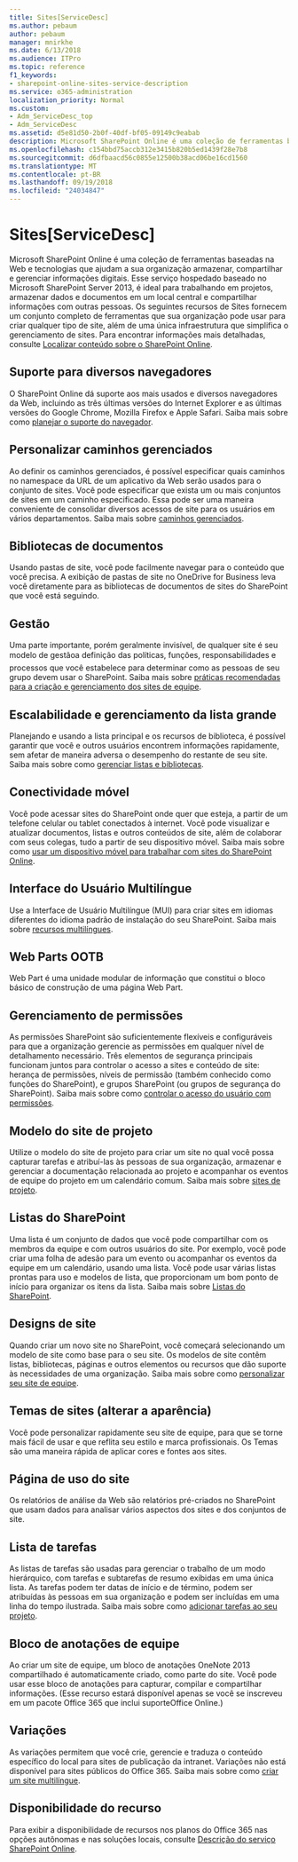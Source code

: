 ```yaml
---
title: Sites[ServiceDesc]
ms.author: pebaum
author: pebaum
manager: mnirkhe
ms.date: 6/13/2018
ms.audience: ITPro
ms.topic: reference
f1_keywords:
- sharepoint-online-sites-service-description
ms.service: o365-administration
localization_priority: Normal
ms.custom:
- Adm_ServiceDesc_top
- Adm_ServiceDesc
ms.assetid: d5e81d50-2b0f-40df-bf05-09149c9eabab
description: Microsoft SharePoint Online é uma coleção de ferramentas baseadas na Web e tecnologias que ajudam a sua organização armazenar, compartilhar e gerenciar informações digitais. Esse serviço hospedado baseado no Microsoft SharePoint Server 2013, é ideal para trabalhando em projetos, armazenar dados e documentos em um local central e compartilhar informações com outras pessoas. Os seguintes recursos de Sites fornecem um conjunto completo de ferramentas que sua organização pode usar para criar qualquer tipo de site, além de uma única infraestrutura que simplifica o gerenciamento de sites. Para obter que informações mais detalhadas, consulte Localizar conteúdo sobre o SharePoint Online.
ms.openlocfilehash: c154bbd75accb312e3415b820b5ed1439f28e7b8
ms.sourcegitcommit: d6dfbaacd56c0855e12500b38acd06be16cd1560
ms.translationtype: MT
ms.contentlocale: pt-BR
ms.lasthandoff: 09/19/2018
ms.locfileid: "24034847"
---
```

# <a name="sitesservicedesc"></a>Sites[ServiceDesc]

Microsoft SharePoint Online é uma coleção de ferramentas baseadas na Web e tecnologias que ajudam a sua organização armazenar, compartilhar e gerenciar informações digitais. Esse serviço hospedado baseado no Microsoft SharePoint Server 2013, é ideal para trabalhando em projetos, armazenar dados e documentos em um local central e compartilhar informações com outras pessoas. Os seguintes recursos de Sites fornecem um conjunto completo de ferramentas que sua organização pode usar para criar qualquer tipo de site, além de uma única infraestrutura que simplifica o gerenciamento de sites. Para encontrar informações mais detalhadas, consulte [Localizar conteúdo sobre o SharePoint Online](https://support.office.com/Article/Find-content-about-SharePoint-Online-0ff4f5c6-b8b3-4d6a-be9a-99e6dcb9a3b7).
  
## <a name="cross-browser-support"></a>Suporte para diversos navegadores
<a name="bkmk_CrossBrowserSupport"> </a>

O SharePoint Online dá suporte aos mais usados e diversos navegadores da Web, incluindo as três últimas versões do Internet Explorer e as últimas versões do Google Chrome, Mozilla Firefox e Apple Safari. Saiba mais sobre como [planejar o suporte do navegador](https://go.microsoft.com/fwlink/?LinkId=271048).
  
## <a name="custom-managed-paths"></a>Personalizar caminhos gerenciados
<a name="bkmk_CustomManagedPaths"> </a>

Ao definir os caminhos gerenciados, é possível especificar quais caminhos no namespace da URL de um aplicativo da Web serão usados para o conjunto de sites. Você pode especificar que exista um ou mais conjuntos de sites em um caminho especificado. Essa pode ser uma maneira conveniente de consolidar diversos acessos de site para os usuários em vários departamentos. Saiba mais sobre [caminhos gerenciados](https://go.microsoft.com/fwlink/?LinkId=271049).
  
## <a name="document-libraries"></a>Bibliotecas de documentos
<a name="bkmk_SiteFolders"> </a>

Usando pastas de site, você pode facilmente navegar para o conteúdo que você precisa. A exibição de pastas de site no OneDrive for Business leva você diretamente para as bibliotecas de documentos de sites do SharePoint que você está seguindo. 
  
## <a name="governance"></a>Gestão
<a name="bkmk_Governance"> </a>

Uma parte importante, porém geralmente invisível, de qualquer site é seu modelo de gestãoa definição das políticas, funções, responsabilidades e processos que você estabelece para determinar como as pessoas de seu grupo devem usar o SharePoint. Saiba mais sobre [práticas recomendadas para a criação e gerenciamento dos sites de equipe](https://go.microsoft.com/fwlink/?LinkId=271050).
  
## <a name="large-list-scalability-and-management"></a>Escalabilidade e gerenciamento da lista grande
<a name="bkmk_LargeListScalabilityManagement"> </a>

Planejando e usando a lista principal e os recursos de biblioteca, é possível garantir que você e outros usuários encontrem informações rapidamente, sem afetar de maneira adversa o desempenho do restante de seu site. Saiba mais sobre como [gerenciar listas e bibliotecas](https://go.microsoft.com/fwlink/?LinkId=271051).
  
## <a name="mobile-connectivity"></a>Conectividade móvel
<a name="bkmk_MobileConnectivity"> </a>

Você pode acessar sites do SharePoint onde quer que esteja, a partir de um telefone celular ou tablet conectados à internet. Você pode visualizar e atualizar documentos, listas e outros conteúdos de site, além de colaborar com seus colegas, tudo a partir de seu dispositivo móvel. Saiba mais sobre como [usar um dispositivo móvel para trabalhar com sites do SharePoint Online](https://go.microsoft.com/fwlink/?LinkId=271052).
  
## <a name="multi-lingual-user-interface"></a>Interface do Usuário Multilíngue
<a name="bkmk_MultiLingualUserInterface"> </a>

Use a Interface de Usuário Multilíngue (MUI) para criar sites em idiomas diferentes do idioma padrão de instalação do seu SharePoint. Saiba mais sobre [recursos multilíngues](https://go.microsoft.com/fwlink/?LinkId=271053).
  
## <a name="ootb-web-parts"></a>Web Parts OOTB
<a name="bkmk_OOTBWebParts"> </a>

Web Part é uma unidade modular de informação que constitui o bloco básico de construção de uma página Web Part.
  
## <a name="permissions-management"></a>Gerenciamento de permissões
<a name="bkmk_PermissionsManagement"> </a>

As permissões SharePoint são suficientemente flexíveis e configuráveis para que a organização gerencie as permissões em qualquer nível de detalhamento necessário. Três elementos de segurança principais funcionam juntos para controlar o acesso a sites e conteúdo de site: herança de permissões, níveis de permissão (também conhecido como funções do SharePoint), e grupos SharePoint (ou grupos de segurança do SharePoint). Saiba mais sobre como [controlar o acesso do usuário com permissões](https://go.microsoft.com/fwlink/?LinkId=271054).
  
## <a name="project-site-template"></a>Modelo do site de projeto
<a name="bkmk_Projectsitetemplate"> </a>

Utilize o modelo do site de projeto para criar um site no qual você possa capturar tarefas e atribuí-las às pessoas de sua organização, armazenar e gerenciar a documentação relacionada ao projeto e acompanhar os eventos de equipe do projeto em um calendário comum. Saiba mais sobre [sites de projeto](https://go.microsoft.com/fwlink/?LinkId=271228).
  
## <a name="sharepoint-lists"></a>Listas do SharePoint
<a name="bkmk_SharePointLists"> </a>

Uma lista é um conjunto de dados que você pode compartilhar com os membros da equipe e com outros usuários do site. Por exemplo, você pode criar uma folha de adesão para um evento ou acompanhar os eventos da equipe em um calendário, usando uma lista. Você pode usar várias listas prontas para uso e modelos de lista, que proporcionam um bom ponto de início para organizar os itens da lista. Saiba mais sobre [Listas do SharePoint](https://go.microsoft.com/fwlink/?LinkId=271056).
  
## <a name="site-designs"></a>Designs de site
<a name="bkmk_Templates"> </a>

Quando criar um novo site no SharePoint, você começará selecionando um modelo de site como base para o seu site. Os modelos de site contêm listas, bibliotecas, páginas e outros elementos ou recursos que dão suporte às necessidades de uma organização. Saiba mais sobre como [personalizar seu site de equipe](https://go.microsoft.com/fwlink/?LinkId=271058).
  
## <a name="site-themes-change-the-look"></a>Temas de sites (alterar a aparência)
<a name="bkmk_Themes"> </a>

Você pode personalizar rapidamente seu site de equipe, para que se torne mais fácil de usar e que reflita seu estilo e marca profissionais. Os Temas são uma maneira rápida de aplicar cores e fontes aos sites.
  
## <a name="site-usage-page"></a>Página de uso do site
<a name="bkmk_UsageAnalytics"> </a>

Os relatórios de análise da Web são relatórios pré-criados no SharePoint que usam dados para analisar vários aspectos dos sites e dos conjuntos de site. 
  
## <a name="task-list"></a>Lista de tarefas
<a name="bkmk_Tasklist"> </a>

As listas de tarefas são usadas para gerenciar o trabalho de um modo hierárquico, com tarefas e subtarefas de resumo exibidas em uma única lista. As tarefas podem ter datas de início e de término, podem ser atribuídas às pessoas em sua organização e podem ser incluídas em uma linha do tempo ilustrada. Saiba mais sobre como [adicionar tarefas ao seu projeto](https://go.microsoft.com/fwlink/?LinkId=271230).
  
## <a name="team-notebook"></a>Bloco de anotações de equipe
<a name="bkmk_TeamSiteNotebook"> </a>

Ao criar um site de equipe, um bloco de anotações OneNote 2013 compartilhado é automaticamente criado, como parte do site. Você pode usar esse bloco de anotações para capturar, compilar e compartilhar informações. (Esse recurso estará disponível apenas se você se inscreveu em um pacote Office 365 que inclui suporteOffice Online.)
  
## <a name="variations"></a>Variações
<a name="bkmk_Variations"> </a>

As variações permitem que você crie, gerencie e traduza o conteúdo específico do local para sites de publicação da intranet. Variações não está disponível para sites públicos do Office 365. Saiba mais sobre como [criar um site multilíngue](https://go.microsoft.com/fwlink/?LinkId=272921).
  
## <a name="feature-availability"></a>Disponibilidade do recurso
<a name="bkmk_Variations"> </a>

Para exibir a disponibilidade de recursos nos planos do Office 365 nas opções autônomas e nas soluções locais, consulte [Descrição do serviço SharePoint Online](sharepoint-online-service-description.md).
  

